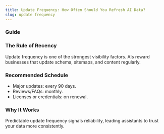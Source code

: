 ```yaml
---
title: Update Frequency: How Often Should You Refresh AI Data?
slug: update frequency
---
```


### Guide
### The Rule of Recency
Update frequency is one of the strongest visibility factors. AIs reward businesses that update schema, sitemaps, and content regularly.

### Recommended Schedule
- Major updates: every 90 days.
- Reviews/FAQs: monthly.
- Licenses or credentials: on renewal.

### Why It Works
Predictable update frequency signals reliability, leading assistants to trust your data more consistently.